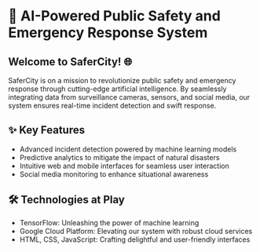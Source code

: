 # 🚀 AI-Powered Public Safety and Emergency Response System

## Welcome to SaferCity! 🌐

SaferCity is on a mission to revolutionize public safety and emergency response through cutting-edge artificial intelligence. By seamlessly integrating data from surveillance cameras, sensors, and social media, our system ensures real-time incident detection and swift response.

## ✨ Key Features
- Advanced incident detection powered by machine learning models
- Predictive analytics to mitigate the impact of natural disasters
- Intuitive web and mobile interfaces for seamless user interaction
- Social media monitoring to enhance situational awareness

## 🛠 Technologies at Play
- TensorFlow: Unleashing the power of machine learning
- Google Cloud Platform: Elevating our system with robust cloud services
- HTML, CSS, JavaScript: Crafting delightful and user-friendly interfaces


   


